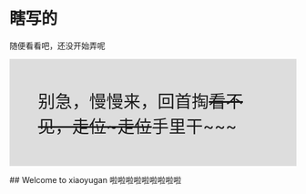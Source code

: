 <!DOCTYPE html>
<html>
<head>
<meta charset="utf-8"> 
<title>为 HTML 添加新元素</title>
<script>
document.createElement("myHero")
</script>
<style>
myHero {
    display: block;
    background-color: #ddd;
    padding: 50px;
    font-size: 30px;
}
</style> 
</head>
 
<body>
 
<h1>瞎写的</h1>
 
<p>随便看看吧，还没开始弄呢</p>
 
<myHero>别急，慢慢来，回首掏~~看不见，走位~走位~~手里干~~~</myHero>
 
</body>
</html>
## Welcome to xiaoyugan
啦啦啦啦啦啦啦啦啦
